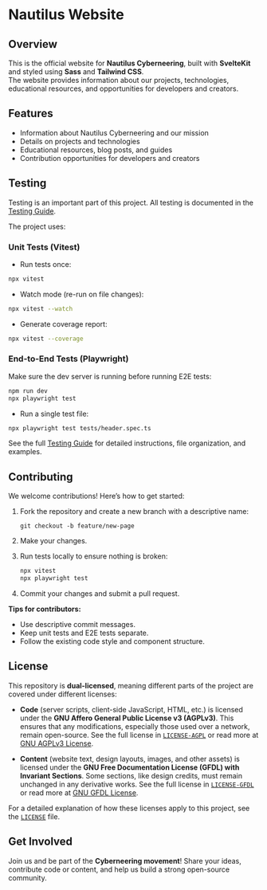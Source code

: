 # Nautilus Website

## Overview

This is the official website for **Nautilus Cyberneering**, built with **SvelteKit** and styled using **Sass** and **Tailwind CSS**.  
The website provides information about our projects, technologies, educational resources, and opportunities for developers and creators.

## Features

- Information about Nautilus Cyberneering and our mission
- Details on projects and technologies
- Educational resources, blog posts, and guides
- Contribution opportunities for developers and creators

## Testing

Testing is an important part of this project. All testing is documented in the [Testing Guide](docs/testing.md).

The project uses:

### Unit Tests (Vitest)

- Run tests once:

```bash
npx vitest
```

- Watch mode (re-run on file changes):

```bash
npx vitest --watch
```

- Generate coverage report:

```bash
npx vitest --coverage
```

### End-to-End Tests (Playwright)

Make sure the dev server is running before running E2E tests:

```bash
npm run dev
npx playwright test
```

- Run a single test file:

```bash
npx playwright test tests/header.spec.ts
```

See the full [Testing Guide](docs/testing.md) for detailed instructions, file organization, and examples.

## Contributing

We welcome contributions! Here’s how to get started:

1. Fork the repository and create a new branch with a descriptive name:

   ```
   git checkout -b feature/new-page
   ```

2. Make your changes.
3. Run tests locally to ensure nothing is broken:

   ```bash
   npx vitest
   npx playwright test
   ```

4. Commit your changes and submit a pull request.

**Tips for contributors:**

- Use descriptive commit messages.
- Keep unit tests and E2E tests separate.
- Follow the existing code style and component structure.

## License

This repository is **dual-licensed**, meaning different parts of the project are covered under different licenses:

- **Code** (server scripts, client-side JavaScript, HTML, etc.) is licensed under the **GNU Affero General Public License v3 (AGPLv3)**. This ensures that any modifications, especially those used over a network, remain open-source. See the full license in [`LICENSE-AGPL`](./LICENSE-AGPL) or read more at [GNU AGPLv3 License](https://www.gnu.org/licenses/agpl-3.0.html).

- **Content** (website text, design layouts, images, and other assets) is licensed under the **GNU Free Documentation License (GFDL) with Invariant Sections**. Some sections, like design credits, must remain unchanged in any derivative works. See the full license in [`LICENSE-GFDL`](./LICENSE-GFDL) or read more at [GNU GFDL License](https://www.gnu.org/licenses/fdl-1.3.html).

For a detailed explanation of how these licenses apply to this project, see the [`LICENSE`](./LICENSE) file.

## Get Involved

Join us and be part of the **Cyberneering movement**! Share your ideas, contribute code or content, and help us build a strong open-source community.

